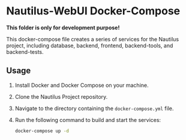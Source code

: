 # Nautilus-WebUI Docker-Compose

**This folder is only for development purpose!**

This docker-compose file creates a series of services for the Nautilus project, including database, backend, frontend, backend-tools, and backend-tests.

## Usage

1. Install Docker and Docker Compose on your machine.
2. Clone the Nautilus Project repository.
3. Navigate to the directory containing the `docker-compose.yml` file.
4. Run the following command to build and start the services:

    ```bash
    docker-compose up -d
    ```
